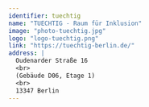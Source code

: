 ```yaml
---
identifier: tuechtig
name: "TUECHTIG - Raum für Inklusion"
image: "photo-tuechtig.jpg"
logo: "logo-tuechtig.png"
link: "https://tuechtig-berlin.de/"
address: |
  Oudenarder Straße 16
  <br>
  (Gebäude D06, Etage 1)
  <br>
  13347 Berlin
---
```

